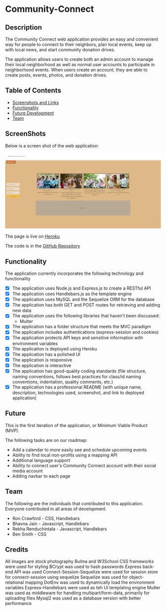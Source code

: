 # Community-Connect

## Description

The Community Connect web application provides an easy and convenient way for people to connect to their neighbors, plan local events, keep up with local news, and start community donation drives. 

The application allows users to create both an admin account to manage their local neighborhood as well as normal user accounts to participate in neighborhood events.  When users create an account, they are able to create posts, events, photos, and donation drives.

## Table of Contents

- [Screenshots and Links](#screenshots)
- [Functionality](#functionality)
- [Future Development](#future)
- [Team](#team)

## ScreenShots

Below is a screen shot of the web application:

![Entertainment Finder](./public/images/FireShot%20Capture%20017%20-%20CommunityConnect%20-%20localhost.png)

The page is live on [Heroku](https://gentle-peak-70353.herokuapp.com/)

The code is in the [GitHub Repository](https://github.com/rekhawb/Community-Connect)

## Functionality

The application currently incorporates the following technology and functionality

- [x] The application uses Node.js and Express.js to create a RESTful API
- [x] The application uses Handlebars.js as the template engine
- [x] The application uses MySQL and the Sequelize ORM for the database
- [x] The application has both GET and POST routes for retrieving and adding new data
- [x] The application uses the following libraries that haven’t been discussed:
    - Multer
- [x] The application has a folder structure that meets the MVC paradigm
- [x] The application includes authentications (express-session and cookies)
- [x] The application protects API keys and sensitive information with environment variables
- [x] The application is deployed using Heroku
- [x] The application has a polished UI
- [x] The application is responsive
- [x] The application is interactive
- [x] The application has good-quality coding standards (file structure, naming conventions, follows best practices for class/id naming conventions, indentation, quality comments, etc.)
- [x] The application has a professional README (with unique name, description, technologies used, screenshot, and link to deployed application)

## Future

This is the first iteration of the application, or Minimum Viable Product (MVP).

The following tasks are on our roadmap:

- Add a calendar to more easily see and schedule upcoming events
- Ability to find local non-profits using a mapping API
- Additional language support
- Ability to connect user's Community Connect account with their social media account
- Adding navbar to each page


## Team

The following are the individuals that contributed to this application.  Everyone contributed in all areas of development.

- Ron Crawford - CSS, Handlebars
- Bhavna Jain - Javascript, Handlebars
- Rekha Renduchintala - Javascript, Handlebars
- Ben Smith - CSS

## Credits

All images are stock photography
Bulma and W3School CSS frameworks were used for styling
BCrypt was used to hash passwords
Express back-end API was used
Connect-Session-Sequelize were used for session store for connect-session using sequelize
Sequelize was used for object-relational mapping
DotEnv was used to dynamically load the environment variables
Express-Handlebars were used as teh UI templating engine
Mutler was used as middleware for handling multipart/form-data, primarily for uploading files
Mysql2 was used as a database version with better performance